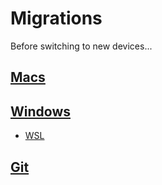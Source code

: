 # Migrations
Before switching to new devices...


## [Macs](./macs.md)

## [Windows](./windows)

- [WSL](./windows/wsl.md)

## [Git](./git.md)
